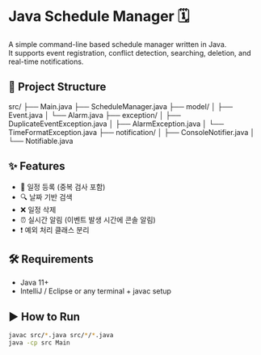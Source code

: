 # Java Schedule Manager 🗓️

A simple command-line based schedule manager written in Java.  
It supports event registration, conflict detection, searching, deletion, and real-time notifications.

## 📁 Project Structure

src/
├── Main.java
├── ScheduleManager.java
├── model/
│ ├── Event.java
│ └── Alarm.java
├── exception/
│ ├── DuplicateEventException.java
│ ├── AlarmException.java
│ └── TimeFormatException.java
├── notification/
│ ├── ConsoleNotifier.java
│ └── Notifiable.java


## ✨ Features

- 📆 일정 등록 (중복 검사 포함)
- 🔍 날짜 기반 검색
- ❌ 일정 삭제
- ⏰ 실시간 알림 (이벤트 발생 시간에 콘솔 알림)
- ❗ 예외 처리 클래스 분리

## 🛠️ Requirements

- Java 11+
- IntelliJ / Eclipse or any terminal + javac setup

## ▶️ How to Run

```bash
javac src/*.java src/*/*.java
java -cp src Main
